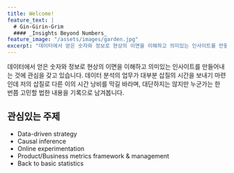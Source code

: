 ```yaml
---
title: Welcome!
feature_text: |
  # Gin-Girin-Grim
  #### _Insights Beyond Numbers_
feature_image: "/assets/images/garden.jpg"
excerpt: "데이터에서 얻은 숫자와 정보로 현상의 이면을 이해하고 의미있는 인사이트를 만들어내는 것에 관심을 갖고 있습니다. 데이터 분석의 업무가 대부분 삽질의 시간을 보내기 마련인데 저의 삽질로 다른 이의 시간 낭비를 막길 바라며, 대단하지는 않지만 누군가는 한 번쯤 고민할 법한 내용을 기록으로 남겨봅니다."
---
```


데이터에서 얻은 숫자와 정보로 현상의 이면을 이해하고 의미있는 인사이트를 만들어내는 것에 관심을 갖고 있습니다. 데이터 분석의 업무가 대부분 삽질의 시간을 보내기 마련인데 저의 삽질로 다른 이의 시간 낭비를 막길 바라며, 대단하지는 않지만 누군가는 한 번쯤 고민할 법한 내용을 기록으로 남겨봅니다.  

## 관심있는 주제

- Data-driven strategy
- Causal inference
- Online experimentation
- Product/Business metrics framework & management
- Back to basic statistics